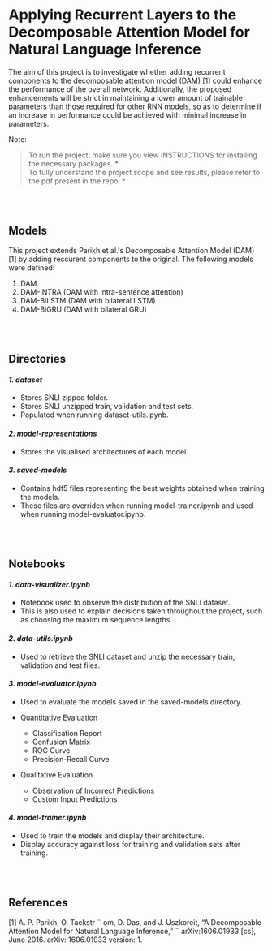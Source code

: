 # Applying Recurrent Layers to the Decomposable Attention Model for Natural Language Inference

The aim of this project is to investigate whether adding recurrent components to the decomposable attention model (DAM) [1] could enhance the performance of the overall network. Additionally, the proposed enhancements will be strict in maintaining a lower amount of trainable parameters than those required for other RNN models, so as to determine if an increase in performance could be achieved with minimal increase in parameters.

Note:
> To run the project, make sure you view INSTRUCTIONS for installing the necessary packages. * </br> To fully understand the project scope and see results, please refer to the pdf present in the repo. *

</br>
</br>

## Models

This project extends Parikh et al.'s Decomposable Attention Model (DAM) [1] by adding reccurent components to the original.
The following models were defined:

1. DAM
2. DAM-INTRA (DAM with intra-sentence attention)
3. DAM-BiLSTM (DAM with bilateral LSTM)
4. DAM-BiGRU (DAM with bilateral GRU)


</br>
</br>

## Directories
#### _1. dataset_
* Stores SNLI zipped folder.
* Stores SNLI unzipped train, validation and test sets.
* Populated when running dataset-utils.ipynb.


#### _2. model-representations_
* Stores the visualised architectures of each model.


#### _3. saved-models_
* Contains hdf5 files representing the best weights obtained when training the models.
* These files are overriden when running model-trainer.ipynb and used when running model-evaluator.ipynb.

</br>
</br>

## Notebooks

#### _1. data-visualizer.ipynb_
* Notebook used to observe the distribution of the SNLI dataset.
* This is also used to explain decisions taken throughout the project, such as choosing the maximum sequence lengths.


#### _2. data-utils.ipynb_
* Used to retrieve the SNLI dataset and unzip the necessary train, validation and test files.


#### _3. model-evaluator.ipynb_
* Used to evaluate the models saved in the saved-models directory.
* Quantitative Evaluation
  - Classification Report
  - Confusion Matrix
  - ROC Curve
  - Precision-Recall Curve

* Qualitative Evaluation
  - Observation of Incorrect Predictions
  - Custom Input Predictions

#### _4. model-trainer.ipynb_
* Used to train the models and display their architecture.
* Display accuracy against loss for training and validation sets after training. 

</br>
</br>

## References
[1] A. P. Parikh, O. Tackstr ¨ om, D. Das, and J. Uszkoreit, “A Decomposable Attention Model for Natural Language Inference,” ¨
arXiv:1606.01933 [cs], June 2016. arXiv: 1606.01933 version: 1.
